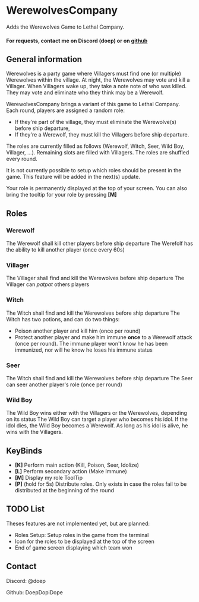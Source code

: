 # WerewolvesCompany

Adds the Werewolves Game to Lethal Company.

#### For requests, contact me on Discord (doep) or on [github](https://github.com/DoepDopiDope/WerewolvesCompany)

## General information

Werewolves is a party game where Villagers must find one (or multiple) Werewolves within the village. At night, the Werewolves may vote and kill a Villager. When Villagers wake up, they take a note note of who was killed. They may vote and eliminate who they think may be a Werewolf.

WerewolvesCompany brings a variant of this game to Lethal Company. Each round, players are assigned a random role:
- If they're part of the village, they must eliminate the Werewolve(s) before ship departure,
- If they're a Werewolf, they must kill the Villagers before ship departure.

The roles are currently filled as follows (Werewolf, Witch, Seer, Wild Boy, Villager, ...). Remaining slots are filled with Villagers. The roles are shuffled every round.

It is not currently possible to setup which roles should be present in the game. This feature will be added in the next(s) update.

Your role is permanently displayed at the top of your screen. You can also bring the tooltip for your role by pressing **[M]**

## Roles

### Werewolf

The Werewolf shall kill other players before ship departure
The Werefolf has the ability to kill another player (once every 60s)

### Villager

The Villager shall find and kill the Werewolves before ship departure
The Villager can *patpat* others players

### Witch

The Witch shall find and kill the Werewolves before ship departure
The Witch has two potions, and can do two things:
- Poison another player and kill him (once per round)
- Protect another player and make him immune **once** to a Werewolf attack (once per round). The immune player won't know he has been immunized, nor will he know he loses his immune status

### Seer

The Witch shall find and kill the Werewolves before ship departure
The Seer can seer another player's role (once per round)

### Wild Boy

The Wild Boy wins either with the Villagers or the Werewolves, depending on its status
The Wild Boy can target a player who becomes his idol. If the idol dies, the Wild Boy becomes a Werewolf. As long as his idol is alive, he wins with the Villagers.

## KeyBinds

- **[K]** Perform main action (Kill, Poison, Seer, Idolize)
- **[L]** Perform secondary action (Make Immune)
- **[M]** Display my role ToolTip
- **[P]** (hold for 5s) Distribute roles. Only exists in case the roles fail to be distributed at the beginning of the round

## TODO List

Theses features are not implemented yet, but are planned:

- Roles Setup: Setup roles in the game from the terminal
- Icon for the roles to be displayed at the top of the screen
- End of game screen displaying which team won

## Contact

Discord: @doep

Github: DoepDopiDope